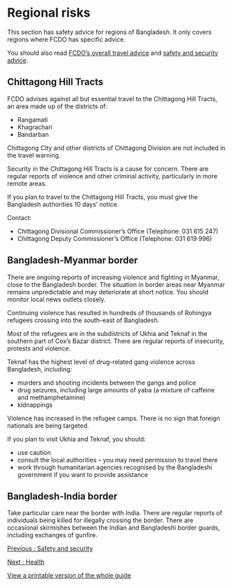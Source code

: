 # Regional risks

This section has safety advice for regions of Bangladesh. It only covers regions where FCDO has specific advice.

You should also read [FCDO’s overall travel advice](/foreign-travel-advice/bangladesh/warnings-and-insurance) and [safety and security advice](/foreign-travel-advice/bangladesh/safety-and-security).

## Chittagong Hill Tracts

FCDO advises against all but essential travel to the Chittagong Hill Tracts, an area made up of the districts of:

* Rangamati
* Khagrachari
* Bandarban

Chittagong City and other districts of Chittagong Division are not included in the travel warning.

Security in the Chittagong Hill Tracts is a cause for concern. There are regular reports of violence and other criminal activity, particularly in more remote areas.

If you plan to travel to the Chittagong Hill Tracts, you must give the Bangladesh authorities 10 days’ notice.

Contact:

* Chittagong Divisional Commissioner’s Office (Telephone: 031 615 247)
* Chittagong Deputy Commissioner’s Office (Telephone: 031 619 996)

## Bangladesh-Myanmar border

There are ongoing reports of increasing violence and fighting in Myanmar, close to the Bangladesh border. The situation in border areas near Myanmar remains unpredictable and may deteriorate at short notice. You should monitor local news outlets closely.

Continuing violence has resulted in hundreds of thousands of Rohingya refugees crossing into the south-east of Bangladesh.

Most of the refugees are in the subdistricts of Ukhia and Teknaf in the southern part of Cox’s Bazar district. There are regular reports of insecurity, protests and violence.

Teknaf has the highest level of drug-related gang violence across Bangladesh, including:

* murders and shooting incidents between the gangs and police
* drug seizures, including large amounts of yaba (a mixture of caffeine and methamphetamine)
* kidnappings

Violence has increased in the refugee camps. There is no sign that foreign nationals are being targeted.

If you plan to visit Ukhia and Teknaf, you should:

* use caution
* consult the local authorities – you may need permission to travel there
* work through humanitarian agencies recognised by the Bangladeshi government if you want to provide assistance

## Bangladesh-India border

Take particular care near the border with India. There are regular reports of individuals being killed for illegally crossing the border. There are occasional skirmishes between the Indian and Bangladeshi border guards, including exchanges of gunfire.

[Previous
:
Safety and security](/foreign-travel-advice/bangladesh/safety-and-security)

[Next
:
Health](/foreign-travel-advice/bangladesh/health)

[View a printable version of the whole guide](/foreign-travel-advice/bangladesh/print)